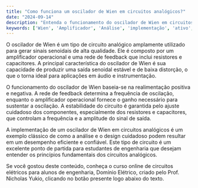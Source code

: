 ```yaml
---
title: "Como funciona um oscilador de Wien em circuitos analógicos?"
date: "2024-09-14"
description: "Entenda o funcionamento do oscilador de Wien em circuitos analógicos e sua importância na engenharia elétrica."
keywords: ['Wien', 'Amplificador', 'Análise', 'implementação', 'ativo', 'Circuito']
---
```


O oscilador de Wien é um tipo de circuito analógico amplamente utilizado para gerar sinais senoidais de alta qualidade. Ele é composto por um amplificador operacional e uma rede de feedback que inclui resistores e capacitores. A principal característica do oscilador de Wien é sua capacidade de produzir uma saída senoidal estável e de baixa distorção, o que o torna ideal para aplicações em áudio e instrumentação.

O funcionamento do oscilador de Wien baseia-se na realimentação positiva e negativa. A rede de feedback determina a frequência de oscilação, enquanto o amplificador operacional fornece o ganho necessário para sustentar a oscilação. A estabilidade do circuito é garantida pelo ajuste cuidadoso dos componentes, especialmente dos resistores e capacitores, que controlam a frequência e a amplitude do sinal de saída.

A implementação de um oscilador de Wien em circuitos analógicos é um exemplo clássico de como a análise e o design cuidadoso podem resultar em um desempenho eficiente e confiável. Este tipo de circuito é um excelente ponto de partida para estudantes de engenharia que desejam entender os princípios fundamentais dos circuitos analógicos.

Se você gostou deste conteúdo, conheça o curso online de circuitos elétricos para alunos de engenharia, Domínio Elétrico, criado pelo Prof. Nicholas Yukio, clicando no botão presente logo abaixo do texto.